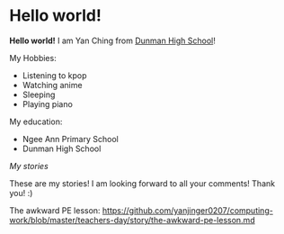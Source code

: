 # Hello world!
**Hello world!** I am Yan Ching from [Dunman High School](http://dunmanhigh.moe.edu.sg)!

My Hobbies:
* Listening to kpop
* Watching anime
* Sleeping
* Playing piano

My education:
* Ngee Ann Primary School
* Dunman High School

*My stories*

These are my stories! I am looking forward to all your comments! Thank you! :)

The awkward PE lesson: https://github.com/yanjinger0207/computing-work/blob/master/teachers-day/story/the-awkward-pe-lesson.md
